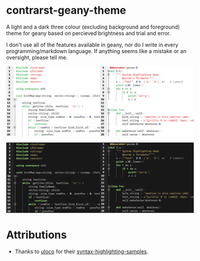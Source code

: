 # contrarst-geany-theme
A light and a dark three colour (excluding background and foreground) theme for geany based on percieved brightness and trial and error.

I don't use all of the features available in geany, nor do I write in every programming/markdown language. If anything seems like a mistake or an oversight, please tell me.

![Light screenshots](light_screenshots.png)

![Dark screenshots](dark_screenshots.png)

# Attributions
- Thanks to [uloco](https://github.com/uloco) for their [syntax-highlighting-samples](https://github.com/uloco/syntax-highlighting-samples).
